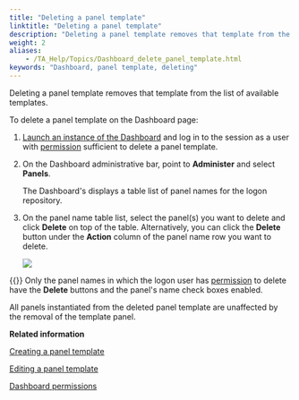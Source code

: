 ```yaml
--- 
title: "Deleting a panel template"
linktitle: "Deleting a panel template"
description: "Deleting a panel template removes that template from the list of available templates."
weight: 2
aliases: 
    - /TA_Help/Topics/Dashboard_delete_panel_template.html
keywords: "Dashboard, panel template, deleting"
---
```


Deleting a panel template removes that template from the list of available templates.

To delete a panel template on the Dashboard page:

1.  [Launch an instance of the Dashboard](/reuse/../TA_Help/Topics/Dashboard_starting.html) and log in to the session as a user with [permission](/reuse/../TA_Help/Topics/Dashboard_authentication_permissions.html) sufficient to delete a panel template.

2.  On the Dashboard administrative bar, point to **Administer** and select **Panels**.

    The Dashboard's displays a table list of panel names for the logon repository.

3.  On the panel name table list, select the panel\(s\) you want to delete and click **Delete** on top of the table. Alternatively, you can click the **Delete** button under the **Action** column of the panel name row you want to delete.

    ![](/images/TA_Help/Images/Dashboard_delete_panel_name_table.png)

{{<tip>}} Only the panel names in which the logon user has [permission](/TA_Help/Topics/Dashboard_authentication_permissions.html) to delete have the **Delete** buttons and the panel's name check boxes enabled.


All panels instantiated from the deleted panel template are unaffected by the removal of the template panel.




**Related information**  


[Creating a panel template](/TA_Help/Topics/Dashboard_create_panel_template.html)

[Editing a panel template](/TA_Help/Topics/Dashboard_edit_panel_template.html)

[Dashboard permissions](/TA_Help/Topics/Dashboard_authentication_permissions.html)

